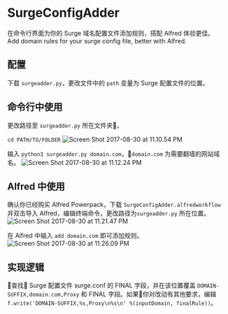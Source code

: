 # SurgeConfigAdder
在命令行界面为你的 Surge 域名配置文件添加规则，搭配 Alfred 体验更佳。  
Add domain rules for your surge config file, better with Alfred.

## 配置
下载 `surgeadder.py`，更改文件中的 `path` 变量为 Surge 配置文件的位置。

## 命令行中使用
更改路径至 `surgeadder.py` 所在文件夹。

```cd PATH/TO/FOLDER```
![Screen Shot 2017-08-30 at 11.10.54 PM](https://i.loli.net/2017/08/30/59a6d63979a5e.png)

输入 `python3 surgeadder.py domain.com`，`domain.com` 为需要翻墙的网站域名。
![Screen Shot 2017-08-30 at 11.12.24 PM](https://i.loli.net/2017/08/30/59a6d69e94bb4.png)

## Alfred 中使用
确认你已经购买 Alfred Powerpack，下载 `SurgeConfigAdder.alfredworkflow` 并双击导入 Alfred，编辑终端命令，更改路径为`surgeadder.py` 所在位置。
![Screen Shot 2017-08-30 at 11.21.47 PM](https://i.loli.net/2017/08/30/59a6d840b4268.png)

在 Alfred 中输入 `add domain.com` 即可添加规则。
![Screen Shot 2017-08-30 at 11.26.09 PM](https://i.loli.net/2017/08/30/59a6d92b0008d.png)

## 实现逻辑
查找 Surge 配置文件 surge.conf 的 FINAL 字段，并在该位置覆盖 `DOMAIN-SUFFIX,domain.com,Proxy` 和 FINAL 字段。如果你对改动有其他要求，编辑`f.write('DOMAIN-SUFFIX,%s,Proxy\n%s\n' %(inputDomain, finalRule))`。
